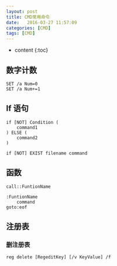 ```yaml
---
layout: post
title: ﻿CMD常用命令
date:   2016-03-27 11:57:09
categories: [CMD] 
tags: [CMD] 
---
```


* content
{:toc}

## 数字计数

	SET /a Num=0
	SET /a Num+=1


## If 语句

	if [NOT] Condition (
		command1
	) ELSE (
		command2
	)

	if [NOT] EXIST filename command

	
## 函数

	call::FuntionName
	
	:FuntionName
		command
	goto:eof
	
	
## 注册表

### 删注册表

	reg delete [RegeditKey] [/v KeyValue] /f